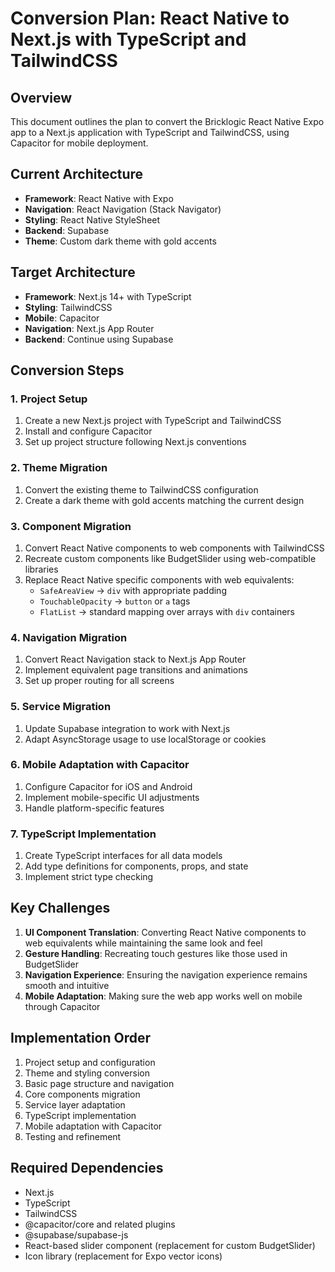 # Conversion Plan: React Native to Next.js with TypeScript and TailwindCSS

## Overview

This document outlines the plan to convert the Bricklogic React Native Expo app to a Next.js application with TypeScript and TailwindCSS, using Capacitor for mobile deployment.

## Current Architecture

- **Framework**: React Native with Expo
- **Navigation**: React Navigation (Stack Navigator)
- **Styling**: React Native StyleSheet
- **Backend**: Supabase
- **Theme**: Custom dark theme with gold accents

## Target Architecture

- **Framework**: Next.js 14+ with TypeScript
- **Styling**: TailwindCSS
- **Mobile**: Capacitor
- **Navigation**: Next.js App Router
- **Backend**: Continue using Supabase

## Conversion Steps

### 1. Project Setup

1. Create a new Next.js project with TypeScript and TailwindCSS
2. Install and configure Capacitor
3. Set up project structure following Next.js conventions

### 2. Theme Migration

1. Convert the existing theme to TailwindCSS configuration
2. Create a dark theme with gold accents matching the current design

### 3. Component Migration

1. Convert React Native components to web components with TailwindCSS
2. Recreate custom components like BudgetSlider using web-compatible libraries
3. Replace React Native specific components with web equivalents:
   - `SafeAreaView` → `div` with appropriate padding
   - `TouchableOpacity` → `button` or `a` tags
   - `FlatList` → standard mapping over arrays with `div` containers

### 4. Navigation Migration

1. Convert React Navigation stack to Next.js App Router
2. Implement equivalent page transitions and animations
3. Set up proper routing for all screens

### 5. Service Migration

1. Update Supabase integration to work with Next.js
2. Adapt AsyncStorage usage to use localStorage or cookies

### 6. Mobile Adaptation with Capacitor

1. Configure Capacitor for iOS and Android
2. Implement mobile-specific UI adjustments
3. Handle platform-specific features

### 7. TypeScript Implementation

1. Create TypeScript interfaces for all data models
2. Add type definitions for components, props, and state
3. Implement strict type checking

## Key Challenges

1. **UI Component Translation**: Converting React Native components to web equivalents while maintaining the same look and feel
2. **Gesture Handling**: Recreating touch gestures like those used in BudgetSlider
3. **Navigation Experience**: Ensuring the navigation experience remains smooth and intuitive
4. **Mobile Adaptation**: Making sure the web app works well on mobile through Capacitor

## Implementation Order

1. Project setup and configuration
2. Theme and styling conversion
3. Basic page structure and navigation
4. Core components migration
5. Service layer adaptation
6. TypeScript implementation
7. Mobile adaptation with Capacitor
8. Testing and refinement

## Required Dependencies

- Next.js
- TypeScript
- TailwindCSS
- @capacitor/core and related plugins
- @supabase/supabase-js
- React-based slider component (replacement for custom BudgetSlider)
- Icon library (replacement for Expo vector icons)
